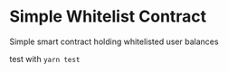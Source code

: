 # Simple Whitelist Contract

Simple smart contract holding whitelisted user balances

test with `yarn test`